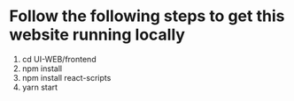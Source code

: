 # Follow the following steps to get this website running locally

1) cd UI-WEB/frontend
2) npm install
3) npm install react-scripts
4) yarn start

